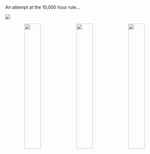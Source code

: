 An attempt at the 10,000 hour rule...

<!-- [![GitHub stats](https://github-readme-stats.vercel.app/api/wakatime?username=shyu216&layout=compact)](https://github.com/shyu216) -->

![](https://wakatime.com/share/@shyu216/f051f190-35b8-4c94-83e4-3b8153518751.svg)

<!-- ![](https://wakatime.com/share/@shyu216/8daa39e4-a9fe-4a72-8f06-aafe349f9ffa.svg)

![](https://wakatime.com/share/@shyu216/8d217946-325c-4799-81f2-0aabe4b4186e.svg)

![](https://wakatime.com/share/@shyu216/51363978-e840-42b7-b8eb-4e1d8184a358.svg) -->

<p align="center">
  <img src="https://wakatime.com/share/@shyu216/8daa39e4-a9fe-4a72-8f06-aafe349f9ffa.svg" width="32%" />
  <img src="https://wakatime.com/share/@shyu216/8d217946-325c-4799-81f2-0aabe4b4186e.svg" width="32%" />
  <img src="https://wakatime.com/share/@shyu216/51363978-e840-42b7-b8eb-4e1d8184a358.svg" width="32%" />
</p>
